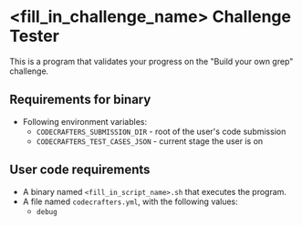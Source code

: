 # <fill_in_challenge_name> Challenge Tester

This is a program that validates your progress on the "Build your own grep" challenge.

## Requirements for binary

- Following environment variables:
  - `CODECRAFTERS_SUBMISSION_DIR` - root of the user's code submission
  - `CODECRAFTERS_TEST_CASES_JSON` - current stage the user is on

## User code requirements

- A binary named `<fill_in_script_name>.sh` that executes the program.
- A file named `codecrafters.yml`, with the following values:
  - `debug`
